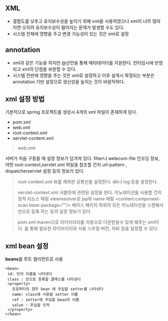 XML
--------------------------
+ 결합도를 낮추고 유지보수성을 높이기 위해 xml을 사용하였으나 xml이 너무 많아지면 오히려 유지보수성이 떨어지는
문제가 발생할 수도 있다.
+ 시스템 전체에 영향을 주고 변경 가능성이 있는 것은 xml로 설정

annotation
-------------------------------
+ xml과 같은 기능을 하지만 @선언을 통해 메타데이터를 지원한다. 런타임시에 반영되고
xml의 단점을 보완할 수 있다.
+ 시스템 전반에 영향을 주는 것은 xml로 설정하고 이후 설계시 확정되는 부분은 annotation 기반 설정으로 생산성을
높이는 것이 바람직하다.


xml 설정 방법
--------------------------------------------
기본적으로 spring 프로젝트를 생성시 4개의 xml 파일이 존재하게 된다.
 + pom.xml
 + web.xml
 + root-context.xml
 + servlet-content.xml
 
 > web.xml
 
 서버가 처음 구동될 때 설정 정보가 담겨져 있다. filter나 welecom-file 인코딩 정보, 어떤 root-context,servlet.xml
 파일을 참조할 건지 url-pattern , dispatcherservlet 설정 등의 정보가 있다.
 
 >root-context.xml
 뷰를 제외한 공통빈을 설정한다. db나 log 등을 설정한다.
 
 >servlet-context.xml
 서블릿에 관련된 설정을 한다. <annotation-driven/> 어노테이션을 사용할 건지
 정적 리소스 매핑 <resource mapping="/resources/**/" location="/resources/">
 viewresolver로 jsp와 name 매핑
 <context:componext-scan base-package=""/> 베이스 패키지 하위의 모든 어노테이션을 스캔해서 빈으로 등록
 하는 등의 설정 정보가 있다.
 
 >pom.xml
 maven으로 라이브러리를 자동으로 다운받을수 있게 해주는 xml이다. <dependency></dependency>를 통해 필요한 라이브러리와 
 사용 스프링 버전, 자바 등을 설정할 수 있다.
 
 xml bean 설정
 ---------------------------------
 **beans**를 루트 엘리먼트로 사용
 
 ~~~
 <bean>
  id: 빈의 이름을 나타낸다
  class : 빈으로 등록할 클래스를 나타낸다
  <property>
    프로퍼티의 경우 bean 에 주입할 setter를 나타낸다
    name: class에 사용할 setter 이름
    ref : setter에 주입할 bean의 이름
    value : 주입할 인자
  </property>
 </bean>
 ~~~
 
